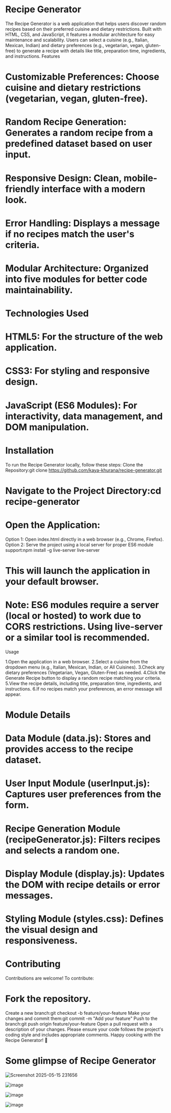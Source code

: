 # Recipe Generator
The Recipe Generator is a web application that helps users discover random recipes based on their preferred cuisine and dietary restrictions. Built with HTML, CSS, and JavaScript, it features a modular architecture for easy maintenance and scalability. Users can select a cuisine (e.g., Italian, Mexican, Indian) and dietary preferences (e.g., vegetarian, vegan, gluten-free) to generate a recipe with details like title, preparation time, ingredients, and instructions.
Features

# Customizable Preferences: Choose cuisine and dietary restrictions (vegetarian, vegan, gluten-free).
# Random Recipe Generation: Generates a random recipe from a predefined dataset based on user input.
# Responsive Design: Clean, mobile-friendly interface with a modern look.
# Error Handling: Displays a message if no recipes match the user's criteria.
# Modular Architecture: Organized into five modules for better code maintainability.

# Technologies Used

# HTML5: For the structure of the web application.
# CSS3: For styling and responsive design.
# JavaScript (ES6 Modules): For interactivity, data management, and DOM manipulation.

# Installation
To run the Recipe Generator locally, follow these steps:
Clone the Repository:git clone https://github.com/kaya-khurana/recipe-generator.git


# Navigate to the Project Directory:cd recipe-generator


# Open the Application:
Option 1: Open index.html directly in a web browser (e.g., Chrome, Firefox).
Option 2: Serve the project using a local server for proper ES6 module support:npm install -g live-server
live-server
# This will launch the application in your default browser.



# Note: ES6 modules require a server (local or hosted) to work due to CORS restrictions. Using live-server or a similar tool is recommended.
Usage

1.Open the application in a web browser.
2.Select a cuisine from the dropdown menu (e.g., Italian, Mexican, Indian, or All Cuisines).
3.Check any dietary preferences (Vegetarian, Vegan, Gluten-Free) as needed.
4.Click the Generate Recipe button to display a random recipe matching your criteria.
5.View the recipe details, including title, preparation time, ingredients, and instructions.
6.If no recipes match your preferences, an error message will appear.

# Module Details

# Data Module (data.js): Stores and provides access to the recipe dataset.
# User Input Module (userInput.js): Captures user preferences from the form.
# Recipe Generation Module (recipeGenerator.js): Filters recipes and selects a random one.
# Display Module (display.js): Updates the DOM with recipe details or error messages.
# Styling Module (styles.css): Defines the visual design and responsiveness.

# Contributing
Contributions are welcome! To contribute:

# Fork the repository.
Create a new branch:git checkout -b feature/your-feature
Make your changes and commit them:git commit -m "Add your feature"
Push to the branch:git push origin feature/your-feature
Open a pull request with a description of your changes.
Please ensure your code follows the project's coding style and includes appropriate comments.
Happy cooking with the Recipe Generator! 🍳
# Some glimpse of Recipe Generator
![Screenshot 2025-05-15 231656](https://github.com/user-attachments/assets/73d352af-e655-4605-a67d-e19471888757)

![image](https://github.com/user-attachments/assets/9292ba32-192e-4063-94f1-a437a950916c)

![image](https://github.com/user-attachments/assets/458cc70e-fc32-4732-9f92-f4b5af777d12)

![image](https://github.com/user-attachments/assets/255b2214-071f-4215-bc20-e1ed678d1525)


